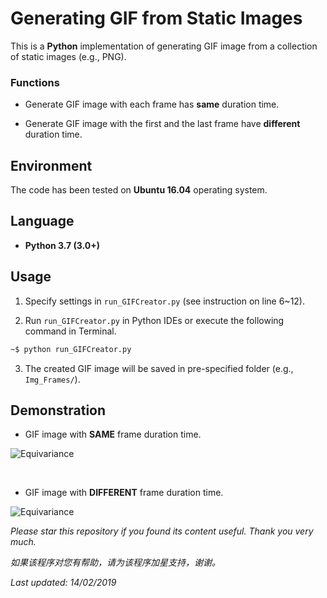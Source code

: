 # Generating GIF from Static Images

This is a **Python** implementation of generating GIF image from a collection of static images (e.g., PNG).

### Functions

- Generate GIF image with each frame has **same** duration time.

- Generate GIF image with the first and the last frame have **different** duration time.

## Environment

The code has been tested on **Ubuntu 16.04** operating system.

## Language

* __Python 3.7 (3.0+)__

## Usage

1. Specify settings in ```run_GIFCreator.py``` (see instruction on line 6~12).

2. Run ```run_GIFCreator.py``` in Python IDEs or execute the following command in Terminal.
```bash
~$ python run_GIFCreator.py
```

3. The created GIF image will be saved in pre-specified folder (e.g., ```Img_Frames/```).

## Demonstration

- GIF image with **SAME** frame duration time.

![Equivariance](https://github.com/HeZhang1994/png-to-gif/blob/master/Img_Frames/imgGIF_SAME.gif)

<br>

- GIF image with **DIFFERENT** frame duration time.

![Equivariance](https://github.com/HeZhang1994/png-to-gif/blob/master/Img_Frames/imgGIF_DIFF.gif)

<i>Please star this repository if you found its content useful. Thank you very much.</i>

<i>如果该程序对您有帮助，请为该程序加星支持，谢谢。</i>

<i>Last updated: 14/02/2019</i>
